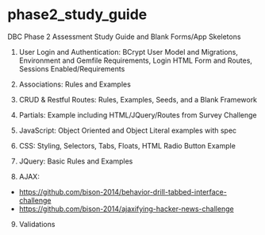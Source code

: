 # phase2_study_guide
DBC Phase 2 Assessment Study Guide and Blank Forms/App Skeletons


1. User Login and Authentication: BCrypt User Model and Migrations, Environment and Gemfile Requirements, Login HTML Form and Routes, Sessions Enabled/Requirements

2. Associations: Rules and Examples

3. CRUD & Restful Routes: Rules, Examples, Seeds, and a Blank Framework

4. Partials: Example including HTML/JQuery/Routes from Survey Challenge

5. JavaScript: Object Oriented and Object Literal examples with spec

6. CSS: Styling, Selectors, Tabs, Floats, HTML Radio Button Example

7. JQuery: Basic Rules and Examples

8. AJAX:
* https://github.com/bison-2014/behavior-drill-tabbed-interface-challenge
* https://github.com/bison-2014/ajaxifying-hacker-news-challenge

9. Validations

